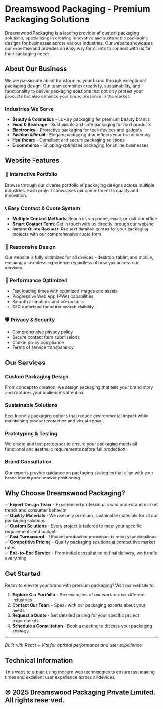 # Dreamswood Packaging - Premium Packaging Solutions

Dreamswood Packaging is a leading provider of custom packaging solutions, specializing in creating innovative and sustainable packaging designs for businesses across various industries. Our website showcases our expertise and provides an easy way for clients to connect with us for their packaging needs.

## About Our Business

We are passionate about transforming your brand through exceptional packaging design. Our team combines creativity, sustainability, and functionality to deliver packaging solutions that not only protect your products but also enhance your brand presence in the market.

### Industries We Serve
- **Beauty & Cosmetics** - Luxury packaging for premium beauty brands
- **Food & Beverage** - Sustainable and safe packaging for food products
- **Electronics** - Protective packaging for tech devices and gadgets
- **Fashion & Retail** - Elegant packaging that reflects your brand identity
- **Healthcare** - Compliant and secure packaging solutions
- **E-commerce** - Shipping-optimized packaging for online businesses

## Website Features

### 🎨 **Interactive Portfolio**
Browse through our diverse portfolio of packaging designs across multiple industries. Each project showcases our commitment to quality and innovation.

### 📞 **Easy Contact & Quote System**
- **Multiple Contact Methods**: Reach us via phone, email, or visit our office
- **Smart Contact Form**: Get in touch with us directly through our website
- **Instant Quote Request**: Request detailed quotes for your packaging projects with our comprehensive quote form

### 📱 **Responsive Design**
Our website is fully optimized for all devices - desktop, tablet, and mobile, ensuring a seamless experience regardless of how you access our services.

### 🚀 **Performance Optimized**
- Fast loading times with optimized images and assets
- Progressive Web App (PWA) capabilities
- Smooth animations and interactions
- SEO optimized for better search visibility

### 🛡️ **Privacy & Security**
- Comprehensive privacy policy
- Secure contact form submissions
- Cookie policy compliance
- Terms of service transparency

## Our Services

### **Custom Packaging Design**
From concept to creation, we design packaging that tells your brand story and captures your audience's attention.

### **Sustainable Solutions**
Eco-friendly packaging options that reduce environmental impact while maintaining product protection and visual appeal.

### **Prototyping & Testing**
We create and test prototypes to ensure your packaging meets all functional and aesthetic requirements before full production.

### **Brand Consultation**
Our experts provide guidance on packaging strategies that align with your brand identity and market positioning.

## Why Choose Dreamswood Packaging?

✅ **Expert Design Team** - Experienced professionals who understand market trends and consumer behavior  
✅ **Quality Materials** - We use only premium, sustainable materials for all our packaging solutions  
✅ **Custom Solutions** - Every project is tailored to meet your specific requirements and budget  
✅ **Fast Turnaround** - Efficient production processes to meet your deadlines  
✅ **Competitive Pricing** - Quality packaging solutions at competitive market rates  
✅ **End-to-End Service** - From initial consultation to final delivery, we handle everything  

## Get Started

Ready to elevate your brand with premium packaging? Visit our website to:
1. **Explore Our Portfolio** - See examples of our work across different industries
2. **Contact Our Team** - Speak with our packaging experts about your needs
3. **Request a Quote** - Get detailed pricing for your specific project requirements
4. **Schedule a Consultation** - Book a meeting to discuss your packaging strategy

---

*Built with React + Vite for optimal performance and user experience*

## Technical Information

This website is built using modern web technologies to ensure fast loading times and excellent user experience across all devices.


## © 2025 Dreamswood Packaging Private Limited. All rights reserved.